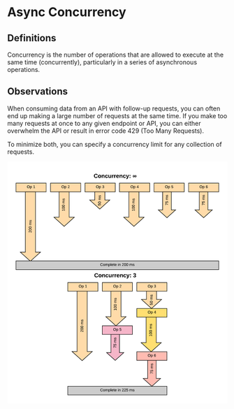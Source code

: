 # Async Concurrency

## Definitions
Concurrency is the number of operations that are allowed to execute at the same time (concurrently), particularly in a series of asynchronous operations.

## Observations
When consuming data from an API with follow-up requests, you can often end up making a large number of requests at the same time.  If you make too many requests at once to any given endpoint or API, you can either overwhelm the API or result in error code 429 (Too Many Requests).

To minimize both, you can specify a concurrency limit for any collection of requests.

![Concurrency Diagram](images/Concurrency.png)
